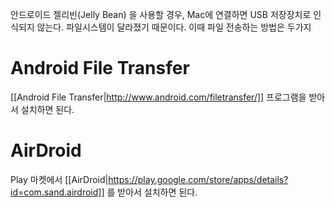 안드로이드 젤리빈(Jelly Bean) 을 사용할 경우, Mac에 연결하면 USB 저장장치로 인식되지 않는다. 파일시스템이 달라졌기 때문이다. 이때 파일 전송하는 방법은 두가지

# Android File Transfer

[[Android File Transfer|http://www.android.com/filetransfer/]] 프로그램을 받아서 설치하면 된다.

# AirDroid

Play 마켓에서 [[AirDroid|https://play.google.com/store/apps/details?id=com.sand.airdroid]] 를 받아서 설치하면 된다.